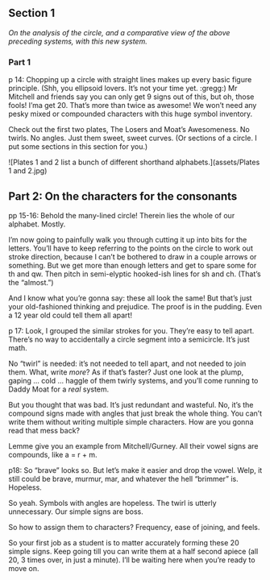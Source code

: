 ## Section 1
_On the analysis of the circle, and a comparative view of the above preceding systems, with this new system._

### Part 1

 p 14: Chopping up a circle with straight lines makes up every basic figure principle. (Shh, you ellipsoid lovers. It’s not your time yet. :gregg:) Mr Mitchell and friends say you can only get 9 signs out of this, but oh, those fools! I’ma get 20. That’s more than twice as awesome! We won’t need any pesky mixed or compounded characters with this huge symbol inventory.

Check out the first two plates, The Losers and Moat’s Awesomeness. No twirls. No angles. Just them sweet, sweet curves. (Or sections of a circle. I put some sections in this section for you.)

![Plates 1 and 2 list a bunch of different shorthand alphabets.](assets/Plates 1 and 2.jpg)

## Part 2: On the characters for the consonants

pp 15-16: Behold the many-lined circle! Therein lies the whole of our alphabet. Mostly.

I’m now going to painfully walk you through cutting it up into bits for the letters. You’ll have to keep referring to the points on the circle to work out stroke direction, because I can’t be bothered to draw in a couple arrows or something. But we get more than enough letters and get to spare some for th and qw. Then pitch in semi-elyptic hooked-ish lines for sh and ch. (That’s the “almost.”)

And I know what you’re gonna say: these all look the same! But that’s just your old-fashioned thinking and prejudice. The proof is in the pudding. Even a 12 year old could tell them all apart!

p 17: Look, I grouped the similar strokes for you. They’re easy to tell apart. There’s no way to accidentally a circle segment into a semicircle. It’s just math.

No “twirl” is needed: it’s not needed to tell apart, and not needed to join them. What, write _more_? As if that’s faster? Just one look at the plump, gaping … cold … haggle of them twirly systems, and you’ll come running to Daddy Moat for a _real_ system.

But you thought that was bad. It’s just redundant and wasteful. No, it’s the compound signs made with angles that just break the whole thing. You can’t write them without writing multiple simple characters. How are you gonna read that mess back?

Lemme give you an example from Mitchell/Gurney. All their vowel signs are compounds, like a = r + m.

p18: So “brave” looks so. But let’s make it easier and drop the vowel. Welp, it still could be brave, murmur, mar, and whatever the hell “brimmer” is. Hopeless.

So yeah. Symbols with angles are hopeless. The twirl is utterly unnecessary. Our simple signs are boss.

So how to assign them to characters? Frequency, ease of joining, and feels.

So your first job as a student is to matter accurately forming these 20 simple signs. Keep going till you can write them at a half second apiece (all 20, 3 times over, in just a minute). I’ll be waiting here when you’re ready to move on.